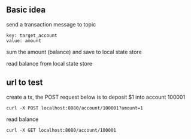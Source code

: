 
## Basic idea
send a transaction message to topic  
```
key: target_account
value: amount
```
sum the amount (balance) and save to local state store

read balance from local state store

## url to test
create a tx, the POST request below is to deposit $1 into account 100001
```
curl -X POST localhost:8080/account/100001?amount=1
```
read balance
```
curl -X GET localhost:8080/account/100001
```

